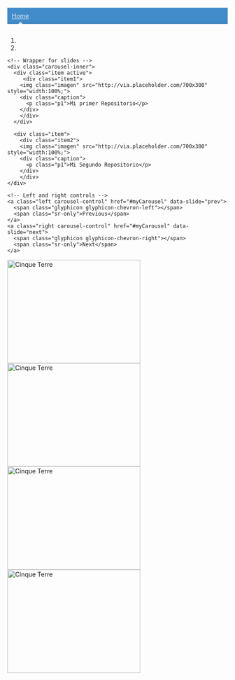 <html>
<head><style type="text/css">
    h1, .h1 {
  margin-top: 10;
  font-family: "Helvetica Neue", Helvetica, Arial, sans-serif;
  font-weight: normal;
  color: #333;
}
.thumbnail {
    position: relative;
}
.p1{
  font-style: italic;
  font-size: 30px;
}
.item:
.item:hover,
.item:focus{
  
   filter: blur(1px);
}
.caption {
    position: absolute;
    top: 70%;
    left: 40%;
    width: 100%;
}
.blog-masthead {
  background-color: #428bca;
  box-shadow: inset 0 -2px 5px rgba(0,0,0,.1);
}
.blog-nav-item {
  position: relative;
  display: inline-block;
  padding: 10px;
  font-weight: 500;
  color: #cdddeb;
}
.blog-nav-item:hover,
.blog-nav-item:focus {
  color: #fff;
  text-decoration: none;
}

/* Active state gets a caret at the bottom */
.blog-nav .active {
  color: #fff;
}
.blog-nav .active:after {
  position: absolute;
  bottom: 0;
  left: 50%;
  width: 0;
  height: 0;
  margin-left: -5px;
  vertical-align: middle;
  content: " ";
  border-right: 5px solid transparent;
  border-bottom: 5px solid;
  border-left: 5px solid transparent;
}
</style>


  <title>Mi Pagina Principal</title>
  <meta charset="utf-8">
  <meta name="viewport" content="width=device-width, initial-scale=1">
  <link rel="stylesheet" href="https://maxcdn.bootstrapcdn.com/bootstrap/3.3.7/css/bootstrap.min.css">
  <script src="https://ajax.googleapis.com/ajax/libs/jquery/3.2.1/jquery.min.js"></script>
  <script src="https://maxcdn.bootstrapcdn.com/bootstrap/3.3.7/js/bootstrap.min.js"></script>
  <script src="https://cdnjs.com/libraries/popper.js"></script>
<style>
    

h1, .h1 {
  margin-top: 10;
  font-family: "Helvetica Neue", Helvetica, Arial, sans-serif;
  font-weight: normal;
  color: #333;
}
.thumbnail {
    position: relative;
}
.p1{
  font-style: italic;
  font-size: 30px;
}
.item:hover,
.item:focus{
  
   filter: blur(1px);
}
.caption {
    position: absolute;
    top: 70%;
    left: 40%;
    width: 100%;
}
.blog-masthead {
  background-color: #428bca;
  box-shadow: inset 0 -2px 5px rgba(0,0,0,.1);
}
.blog-nav-item {
  position: relative;
  display: inline-block;
  padding: 10px;
  font-weight: 500;
  color: #cdddeb;
}
.blog-nav-item:hover,
.blog-nav-item:focus {
  color: #fff;
  text-decoration: none;
}

/* Active state gets a caret at the bottom */
.blog-nav .active {
  color: #fff;
}
.blog-nav .active:after {
  position: absolute;
  bottom: 0;
  left: 50%;
  width: 0;
  height: 0;
  margin-left: -5px;
  vertical-align: middle;
  content: " ";
  border-right: 5px solid transparent;
  border-bottom: 5px solid;
  border-left: 5px solid transparent;
}

  </style></head>
  
<body>
    <div class="blog-masthead">
      <div class="container">
        <nav class="blog-nav">
          <a class="blog-nav-item active" href="#">Home</a>
        </nav>
      </div>
    </div>
<div class="container">
  <h2></h2>  
  <div id="myCarousel" class="carousel slide" data-ride="carousel">
    <!-- Indicators -->
    <ol class="carousel-indicators">
      <li data-target="#myCarousel" data-slide-to="0" class="active"></li>
      <li data-target="#myCarousel" data-slide-to="1" class=""></li>
    </ol>

    <!-- Wrapper for slides -->
    <div class="carousel-inner">
      <div class="item active">
         <div class="item1">
        <img class="imagen" src="http://via.placeholder.com/700x300" style="width:100%;">
        <div class="caption">
          <p class="p1">Mi primer Repositorio</p>
        </div>
        </div>
      </div>

      <div class="item">
        <div class="item2">
        <img class="imagen" src="http://via.placeholder.com/700x300" style="width:100%;">
        <div class="caption">
          <p class="p1">Mi Segundo Repositorio</p>
        </div>
        </div>
    </div>

    <!-- Left and right controls -->
    <a class="left carousel-control" href="#myCarousel" data-slide="prev">
      <span class="glyphicon glyphicon-chevron-left"></span>
      <span class="sr-only">Previous</span>
    </a>
    <a class="right carousel-control" href="#myCarousel" data-slide="next">
      <span class="glyphicon glyphicon-chevron-right"></span>
      <span class="sr-only">Next</span>
    </a>
  </div>
</div>
  <div class="row">
  <div class="col-sm-3"><img src="http://via.placeholder.com/100x100" class="img-thumbnail" alt="Cinque Terre" width="304" height="236"></div>
  <div class="col-sm-3"><img src="http://via.placeholder.com/100x100" class="img-thumbnail" alt="Cinque Terre" width="304" height="236"></div>
  <div class="col-sm-3"><img src="http://via.placeholder.com/100x100" class="img-thumbnail" alt="Cinque Terre" width="304" height="236"></div>
  <div class="col-sm-3"><img src="http://via.placeholder.com/100x100" class="img-thumbnail" alt="Cinque Terre" width="304" height="236"></div>
</div>



<script>// Write JavaScript here </script></div></body>
